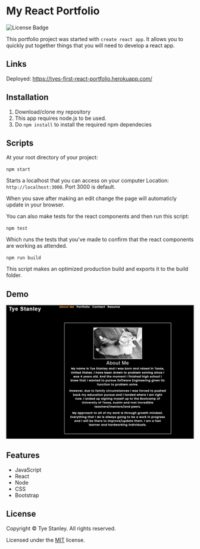 # My React Portfolio

![License Badge](https://img.shields.io/github/license/TyeStanley/employee-tracker)

This portfolio project was started with `create react app`. It allows you to quickly put together things that you will need to develop a react app.

## Links

Deployed: https://tyes-first-react-portfolio.herokuapp.com/

## Installation

1. Download/clone my repository
2. This app requires node.js to be used.
3. Do `npm install` to install the required npm dependecies

## Scripts

At your root directory of your project:

`npm start`

Starts a localhost that you can access on your computer
Location: `http://localhost:3000`. Port 3000 is default.

When you save after making an edit change the page will automaticly update
in your browser.

You can also make tests for the react components and then run this script:

`npm test`

Which runs the tests that you've made to confirm that the react components are
working as attended.

`npm run build`

This script makes an optimized production build and exports it to the build folder.

## Demo

![Portfolio](src\assets\images\portfolioimg.PNG)

## Features

* JavaScript
* React
* Node
* CSS
* Bootstrap

## License

Copyright &copy; Tye Stanley. All rights reserved.
  
  Licensed under the [MIT](LICENSE) license.